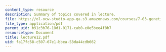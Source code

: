 ```yaml
---
content_type: resource
description: Summary of topics covered in lecture.
file: https://ol-ocw-studio-app-qa.s3.amazonaws.com/courses/7-03-genetics-fall-2004/fa17fc58c50767e1bbea53da44cdb662_lecture12.pdf
file_type: application/pdf
parent_uid: b91c3b76-18d1-0171-cab0-e0e5bee4f8b7
resourcetype: Document
title: lecture12.pdf
uid: fa17fc58-c507-67e1-bbea-53da44cdb662
---
```

